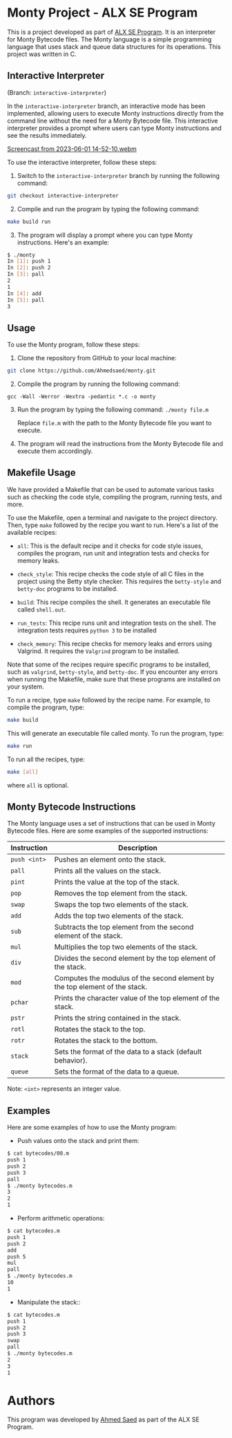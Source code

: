 # Monty Project - ALX SE Program

This is a project developed as part of [ALX SE Program](https://www.alxafrica.com/). It is an interpreter for Monty Bytecode files. The Monty language is a simple programming language that uses stack and queue data structures for its operations. This project was written in C.

## Interactive Interpreter
(Branch: `interactive-interpreter`)

In the `interactive-interpreter` branch, an interactive mode has been implemented, allowing users to execute Monty instructions directly from the command line without the need for a Monty Bytecode file. This interactive interpreter provides a prompt where users can type Monty instructions and see the results immediately.

[Screencast from 2023-06-01 14-52-10.webm](https://github.com/Ahmedsaed/monty/assets/37080003/fdef1653-6274-4259-b3cf-d03a89ffed7a)

To use the interactive interpreter, follow these steps:

1. Switch to the `interactive-interpreter` branch by running the following command:
```bash
git checkout interactive-interpreter
```

2. Compile and run the program by typing the following command:
```bash
make build run
```

3. The program will display a prompt where you can type Monty instructions. Here's an example:
```bash
$ ./monty
In [1]: push 1
In [2]: push 2
In [3]: pall
2
1
In [4]: add
In [5]: pall
3
```

## Usage

To use the Monty program, follow these steps:

1. Clone the repository from GitHub to your local machine:
```bash
git clone https://github.com/Ahmedsaed/monty.git
```

2. Compile the program by running the following command:
```
gcc -Wall -Werror -Wextra -pedantic *.c -o monty
```

3. Run the program by typing the following command:
   `./monty file.m`

   Replace `file.m` with the path to the Monty Bytecode file you want to execute.

4. The program will read the instructions from the Monty Bytecode file and execute them accordingly.

## Makefile Usage

We have provided a Makefile that can be used to automate various tasks such as checking the code style, compiling the program, running tests, and more.

To use the Makefile, open a terminal and navigate to the project directory. Then, type `make` followed by the recipe you want to run. Here's a list of the available recipes:

- `all`: This is the default recipe and it checks for code style issues, compiles the program, run unit and integration tests and checks for memory leaks.

- `check_style`: This recipe checks the code style of all C files in the project using the Betty style checker. This requires the `betty-style` and `betty-doc` programs to be installed.

- `build`: This recipe compiles the shell. It generates an executable file called `shell.out`.

- `run_tests`: This recipe runs unit and integration tests on the shell. The integration tests requires `python 3` to be installed

- `check_memory`: This recipe checks for memory leaks and errors using Valgrind. It requires the `Valgrind` program to be installed.

Note that some of the recipes require specific programs to be installed, such as `valgrind`, `betty-style`, and `betty-doc`. If you encounter any errors when running the Makefile, make sure that these programs are installed on your system.

To run a recipe, type `make` followed by the recipe name. For example, to compile the program, type:

```bash
make build
```

This will generate an executable file called monty. To run the program, type:

```bash
make run
```

To run all the recipes, type:

```bash
make [all]
```

where `all` is optional.

## Monty Bytecode Instructions

The Monty language uses a set of instructions that can be used in Monty Bytecode files. Here are some examples of the supported instructions:

| Instruction | Description                                                          |
|-------------|----------------------------------------------------------------------|
| `push <int>`| Pushes an element onto the stack.                                     |
| `pall`      | Prints all the values on the stack.                                   |
| `pint`      | Prints the value at the top of the stack.                             |
| `pop`       | Removes the top element from the stack.                               |
| `swap`      | Swaps the top two elements of the stack.                              |
| `add`       | Adds the top two elements of the stack.                               |
| `sub`       | Subtracts the top element from the second element of the stack.       |
| `mul`       | Multiplies the top two elements of the stack.                         |
| `div`       | Divides the second element by the top element of the stack.           |
| `mod`       | Computes the modulus of the second element by the top element of the stack. |
| `pchar`     | Prints the character value of the top element of the stack.           |
| `pstr`      | Prints the string contained in the stack.                             |
| `rotl`      | Rotates the stack to the top.                                         |
| `rotr`      | Rotates the stack to the bottom.                                      |
| `stack`     | Sets the format of the data to a stack (default behavior).            |
| `queue`     | Sets the format of the data to a queue.                               |

Note: `<int>` represents an integer value.
## Examples

Here are some examples of how to use the Monty program:

- Push values onto the stack and print them:

```bash
$ cat bytecodes/00.m
push 1
push 2
push 3
pall
$ ./monty bytecodes.m
3
2
1
```

- Perform arithmetic operations:

```bash
$ cat bytecodes.m
push 1
push 2
add
push 5
mul
pall
$ ./monty bytecodes.m
10
1
```

- Manipulate the stack::

```bash
$ cat bytecodes.m
push 1
push 2
push 3
swap
pall
$ ./monty bytecodes.m
2
3
1
```

# Authors

This program was developed by [Ahmed Saed](https://www.github.com/Ahmedsaed) as part of the ALX SE Program.
